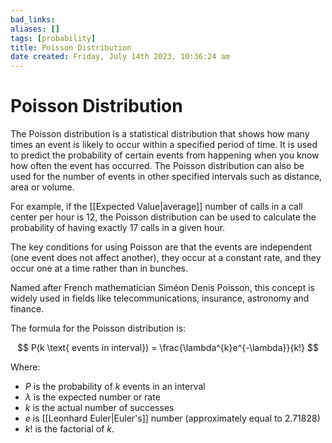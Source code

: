 ```yaml
---
bad_links: 
aliases: []
tags: [probability]
title: Poisson Distribution
date created: Friday, July 14th 2023, 10:36:24 am
---
```

# Poisson Distribution

The Poisson distribution is a statistical distribution that shows how many times an event is likely to occur within a specified period of time. It is used to predict the probability of certain events from happening when you know how often the event has occurred. The Poisson distribution can also be used for the number of events in other specified intervals such as distance, area or volume.

For example, if the [[Expected Value|average]] number of calls in a call center per hour is 12, the Poisson distribution can be used to calculate the probability of having exactly 17 calls in a given hour.

The key conditions for using Poisson are that the events are independent (one event does not affect another), they occur at a constant rate, and they occur one at a time rather than in bunches.

Named after French mathematician Siméon Denis Poisson, this concept is widely used in fields like telecommunications, insurance, astronomy and finance.

The formula for the Poisson distribution is:

$$
P(k \text{ events in interval}) = \frac{\lambda^{k}e^{-\lambda}}{k!}
$$

Where:

- $P$ is the probability of $k$ events in an interval
- $\lambda$ is the expected number or rate 
- $k$ is the actual number of successes 
- $e$ is [[Leonhard Euler|Euler's]] number (approximately equal to 2.71828)
- $k!$ is the factorial of $k$.